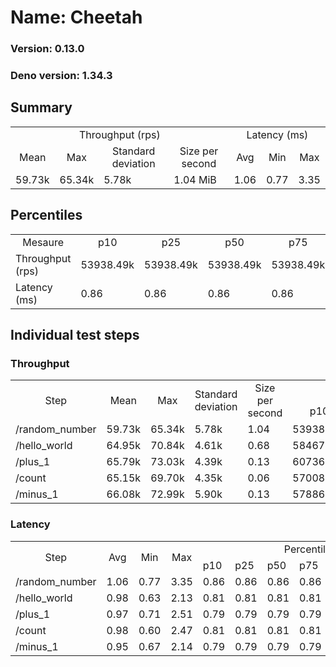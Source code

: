 # Name: Cheetah 
  
  ### Version: 0.13.0
  ### Deno version: 1.34.3

## Summary
<table>
<tr>
    <td align="center" colspan="4">Throughput (rps)</td>
    <td align="center" colspan="3">Latency (ms)</td>
</tr>
<tr>
    <td align="center">Mean</td>
    <td align="center">Max</td>
    <td align="center">Standard deviation</td>
    <td align="center">Size per second</td>
    <td align="center">Avg</td>
    <td align="center">Min</td>
    <td align="center">Max</td>
</tr>
<tr>
    <td>59.73k</td>
    <td>65.34k</td>
    <td>5.78k</td>
    <td>1.04 MiB</td>
    <td>1.06</td>
    <td>0.77</td>
    <td>3.35</td>
</tr>
</table>

## Percentiles

<table>
<tr>
  <td align="center">Mesaure</td>
  <td align="center">p10</td>
  <td align="center">p25</td>
  <td align="center">p50</td>
  <td align="center">p75</td>
  <td align="center">p90</td>
  <td align="center">p95</td>
  <td align="center">p99</td>
</tr>
<tr>
  <td>Throughput (rps)</td>
  <td>53938.49k</td>
  <td>53938.49k</td>
  <td>53938.49k</td>
  <td>53938.49k</td>
  <td>65141.75k</td>
  <td>65340.32k</td>
  <td>65340.32k</td>
</tr>
<tr>
  <td>Latency (ms)</td>
  <td>0.86</td>
  <td>0.86</td>
  <td>0.86</td>
  <td>0.86</td>
  <td>1.23</td>
  <td>1.52</td>
  <td>2.20</td>
</tr>
</table>

## Individual test steps

### Throughput

<table>
<tr>
  <td align="center" rowspan="2">Step</td>
  <td align="center" rowspan="2">Mean</td>
  <td align="center" rowspan="2">Max</td>
  <td align="center" rowspan="2">Standard deviation</td>
  <td align="center" rowspan="2">Size per second</td>
  <td align="center" colspan="7">Percentiles</td>
</tr>
<tr>
  <!-- still Step -->
  <!-- still Mean -->
  <!-- still Max -->
  <!-- still Standard deviation -->
  <!-- still Size per second -->
  <td align="center">p10</td>
  <td align="center">p25</td>
  <td align="center">p50</td>
  <td align="center">p75</td>
  <td align="center">p90</td>
  <td align="center">p95</td>
  <td align="center">p99</td>
</tr>
<tr>
  <td>/random_number</td>
  <td>59.73k</td>
  <td>65.34k</td>
  <td>5.78k</td>
  <td>1.04</td>
  <td>53938.49k</td>
  <td>53938.49k</td>
  <td>53938.49k</td>
  <td>53938.49k</td>
  <td>65141.75k</td>
  <td>65340.32k</td>
  <td>65340.32k</td>
</tr><tr>
  <td>/hello_world</td>
  <td>64.95k</td>
  <td>70.84k</td>
  <td>4.61k</td>
  <td>0.68</td>
  <td>58467.83k</td>
  <td>58467.83k</td>
  <td>58467.83k</td>
  <td>58467.83k</td>
  <td>69985.20k</td>
  <td>70836.91k</td>
  <td>70836.91k</td>
</tr><tr>
  <td>/plus_1</td>
  <td>65.79k</td>
  <td>73.03k</td>
  <td>4.39k</td>
  <td>0.13</td>
  <td>60736.84k</td>
  <td>60736.84k</td>
  <td>60736.84k</td>
  <td>60736.84k</td>
  <td>71833.83k</td>
  <td>73030.24k</td>
  <td>73030.24k</td>
</tr><tr>
  <td>/count</td>
  <td>65.15k</td>
  <td>69.70k</td>
  <td>4.35k</td>
  <td>0.06</td>
  <td>57008.07k</td>
  <td>57008.07k</td>
  <td>57008.07k</td>
  <td>57008.07k</td>
  <td>69690.03k</td>
  <td>69703.71k</td>
  <td>69703.71k</td>
</tr><tr>
  <td>/minus_1</td>
  <td>66.08k</td>
  <td>72.99k</td>
  <td>5.90k</td>
  <td>0.13</td>
  <td>57886.09k</td>
  <td>57886.09k</td>
  <td>57886.09k</td>
  <td>57886.09k</td>
  <td>72135.49k</td>
  <td>72994.48k</td>
  <td>72994.48k</td>
</tr></table>

### Latency

<table>
<tr>
  <td align="center" rowspan="2">Step</td>
  <td align="center" rowspan="2">Avg</td>
  <td align="center" rowspan="2">Min</td>
  <td align="center" rowspan="2">Max</td>
  <td align="center" colspan="7">Percentiles</td>
</tr>
<tr>
  <!-- still Avg -->
  <!-- still Min -->
  <!-- still Max -->
  <td>p10</td>
  <td>p25</td>
  <td>p50</td>
  <td>p75</td>
  <td>p90</td>
  <td>p95</td>
  <td>p99</td>
</tr>
<tr>
  <td>/random_number</td>
  <td>1.06</td>
  <td>0.77</td>
  <td>3.35</td>
  <td>0.86</td>
  <td>0.86</td>
  <td>0.86</td>
  <td>0.86</td>
  <td>1.23</td>
  <td>1.52</td>
  <td>2.20</td>
</tr><tr>
  <td>/hello_world</td>
  <td>0.98</td>
  <td>0.63</td>
  <td>2.13</td>
  <td>0.81</td>
  <td>0.81</td>
  <td>0.81</td>
  <td>0.81</td>
  <td>1.14</td>
  <td>1.39</td>
  <td>1.87</td>
</tr><tr>
  <td>/plus_1</td>
  <td>0.97</td>
  <td>0.71</td>
  <td>2.51</td>
  <td>0.79</td>
  <td>0.79</td>
  <td>0.79</td>
  <td>0.79</td>
  <td>1.09</td>
  <td>1.44</td>
  <td>1.97</td>
</tr><tr>
  <td>/count</td>
  <td>0.98</td>
  <td>0.60</td>
  <td>2.47</td>
  <td>0.81</td>
  <td>0.81</td>
  <td>0.81</td>
  <td>0.81</td>
  <td>1.09</td>
  <td>1.32</td>
  <td>2.01</td>
</tr><tr>
  <td>/minus_1</td>
  <td>0.95</td>
  <td>0.67</td>
  <td>2.14</td>
  <td>0.79</td>
  <td>0.79</td>
  <td>0.79</td>
  <td>0.79</td>
  <td>1.10</td>
  <td>1.36</td>
  <td>1.88</td>
</tr></table>